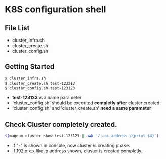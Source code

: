 # K8S configuration shell


## File List
- cluster_infra.sh
- cluster_create.sh
- cluster_config.sh  


## Getting Started

```bash
$ cluster_infra.sh
$ cluster_create.sh test-123213
$ cluster_config.sh test-123123
```

- **test-123123** is a name parameter
- 'cluster_config.sh' should be executed **completly after** cluster created.
- 'cluster_config.sh' and 'cluster_create.sh' **need a same parameter**


## Check Cluster completely created.
```bash
$(magnum cluster-show test-123123 | awk '/ api_address /{print $4}')
```

- If "-" is shown in console, now cluster is creating phase.
- If 192.x.x.x like ip address shown, cluster is created completly.
